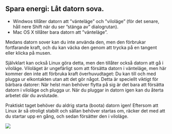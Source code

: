 ﻿<?php require("../../entete.php");?> <?php require("../../base.php");?> <?php require("../../fonctions.php");?>

<div id="corps">

<h2>Spara energi: Låt datorn sova.</h2>

<ul>
<li>Windwos tillåter datorn att ”vänteläge” och ”viloläge” (för det senare, håll nere Shift när du ser ”stänga av” dialogrutan).</li>
<li>Mac OS X tillåter bara datorn att ”vänteläge”.</li>
</ul>

<p>Medans datorn sover kan du inte använda den, men den förbrukar fortfarande kraft, och du kan väcka den genom att trycka på en tangent eller klicka på musen.</p>

<p>Självklart kan också Linux göra detta, men den tillåter också datorn att gå i viloläge. Viloläget är ungefärligt som att försätta datorn i vänteläge, men här kommer den inte att förbruka kraft överhuvudtaget: Du kan till och med plugga ur elkontakten utan att det gör något. Detta är speciellt viktigt för bärbara datorer: När helst man behöver flytta på sig är det bara att försätta datorn i viloläge och plugga ur. När du pluggar in datorn igen kan du återta arbetet där du avslutade.</p>

<p>Praktiskt taget behöver du aldrig starta (boota) datorn igen! Eftersom att Linux är så otroligt stabilt och sällan behöver startas om, räcker det med att du startar upp en gång, och sedan försätter den i viloläge.</p>

<img src="Images/suspend_hibernate_thumb.png" />

</div>


